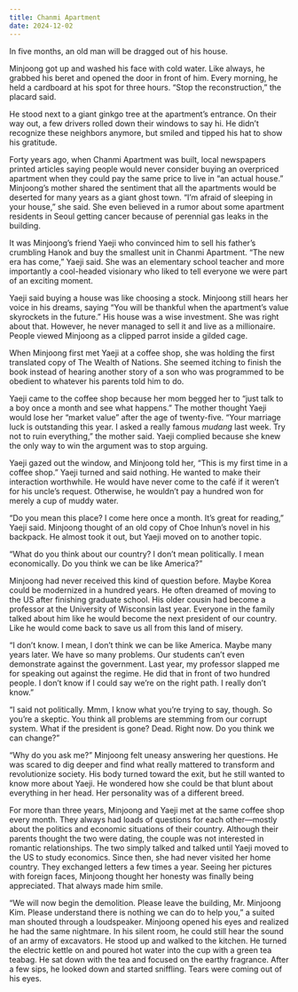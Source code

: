 ```yaml
---
title: Chanmi Apartment
date: 2024-12-02
---
```


In five months, an old man will be dragged out of his house.

Minjoong got up and washed his face with cold water. Like always, he grabbed his beret and opened the door in front of him. Every morning, he held a cardboard at his spot for three hours. “Stop the reconstruction,” the placard said.

He stood next to a giant ginkgo tree at the apartment’s entrance. On their way out, a few drivers rolled down their windows to say hi. He didn’t recognize these neighbors anymore, but smiled and tipped his hat to show his gratitude.

Forty years ago, when Chanmi Apartment was built, local newspapers printed articles saying people would never consider buying an overpriced apartment when they could pay the same price to live in “an actual house.” Minjoong’s mother shared the sentiment that all the apartments would be deserted for many years as a giant ghost town. “I’m afraid of sleeping in your house,” she said. She even believed in a rumor about some apartment residents in Seoul getting cancer because of perennial gas leaks in the building.

It was Minjoong’s friend Yaeji who convinced him to sell his father’s crumbling Hanok and buy the smallest unit in Chanmi Apartment. “The new era has come,” Yaeji said. She was an elementary school teacher and more importantly a cool-headed visionary who liked to tell everyone we were part of an exciting moment.

Yaeji said buying a house was like choosing a stock. Minjoong still hears her voice in his dreams, saying “You will be thankful when the apartment’s value skyrockets in the future.” His house was a wise investment. She was right about that. However, he never managed to sell it and live as a millionaire. People viewed Minjoong as a clipped parrot inside a gilded cage. 

When Minjoong first met Yaeji at a coffee shop, she was holding the first translated copy of The Wealth of Nations. She seemed itching to finish the book instead of hearing another story of a son who was programmed to be obedient to whatever his parents told him to do.

Yaeji came to the coffee shop because her mom begged her to “just talk to a boy once a month and see what happens.” The mother thought Yaeji would lose her “market value” after the age of twenty-five. “Your marriage luck is outstanding this year. I asked a really famous *mudang* last week. Try not to ruin everything,” the mother said. Yaeji complied because she knew the only way to win the argument was to stop arguing.

Yaeji gazed out the window, and Minjoong told her, “This is my first time in a coffee shop.” Yaeji turned and said nothing. He wanted to make their interaction worthwhile. He would have never come to the café if it weren’t for his uncle’s request. Otherwise, he wouldn’t pay a hundred won for merely a cup of muddy water.

“Do you mean this place? I come here once a month. It’s great for reading,” Yaeji said. Minjoong thought of an old copy of Choe Inhun’s novel in his backpack. He almost took it out, but Yaeji moved on to another topic. 

“What do you think about our country? I don’t mean politically. I mean economically. Do you think we can be like America?”

Minjoong had never received this kind of question before. Maybe Korea could be modernized in a hundred years. He often dreamed of moving to the US after finishing graduate school. His older cousin had become a professor at the University of Wisconsin last year. Everyone in the family talked about him like he would become the next president of our country. Like he would come back to save us all from this land of misery.

“I don’t know. I mean, I don’t think we can be like America. Maybe many years later. We have so many problems. Our students can’t even demonstrate against the government. Last year, my professor slapped me for speaking out against the regime. He did that in front of two hundred people. I don’t know if I could say we’re on the right path. I really don’t know.”

“I said not politically. Mmm, I know what you’re trying to say, though. So you’re a skeptic. You think all problems are stemming from our corrupt system. What if the president is gone? Dead. Right now. Do you think we can change?”

“Why do you ask me?” Minjoong felt uneasy answering her questions. He was scared to dig deeper and find what really mattered to transform and revolutionize society. His body turned toward the exit, but he still wanted to know more about Yaeji. He wondered how she could be that blunt about everything in her head. Her personality was of a different breed.

For more than three years, Minjoong and Yaeji met at the same coffee shop every month. They always had loads of questions for each other—mostly about the politics and economic situations of their country. Although their parents thought the two were dating, the couple was not interested in romantic relationships. The two simply talked and talked until Yaeji moved to the US to study economics. Since then, she had never visited her home country. They exchanged letters a few times a year. Seeing her pictures with foreign faces, Minjoong thought her honesty was finally being appreciated. That always made him smile.           

“We will now begin the demolition. Please leave the building, Mr. Minjoong Kim. Please understand there is nothing we can do to help you,” a suited man shouted through a loudspeaker. Minjoong opened his eyes and realized he had the same nightmare. In his silent room, he could still hear the sound of an army of excavators. He stood up and walked to the kitchen. He turned the electric kettle on and poured hot water into the cup with a green tea teabag. He sat down with the tea and focused on the earthy fragrance. After a few sips, he looked down and started sniffling. Tears were coming out of his eyes.